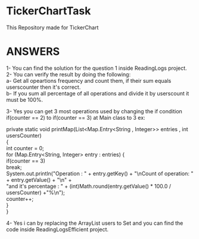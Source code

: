 # TickerChartTask
This Repository made for TickerChart 

# ANSWERS
1- You can find the solution for the question 1 inside ReadingLogs project.<br>
2- You can verify the result by doing the following:<br>
a- Get all opeartions frequency and count them, if their sum equals userscounter then it's correct.<br>
b- If you sum all percentage of all operations and divide it by userscount it must be 100%.<br>

3- Yes you can get 3 most operations used by changing the if condition if(counter == 2) to if(counter == 3) at Main class to 3 ex:<br>

private static void printMap(List<Map.Entry<String , Integer>> entries , int usersCounter)<br>
{<br>
      int counter = 0;<br>
      for (Map.Entry<String, Integer> entry : entries) {<br>
            if(counter == 3)<br>
                break;<br>
            System.out.println("Operation : " + entry.getKey() + "\nCount of operation: " + entry.getValue() + "\n" +<br>
                    "and it's percentage : " + (int)Math.round(entry.getValue() * 100.0 / usersCounter) +"%\n");<br>
            counter++;<br>
      }<br>
}<br>

4- Yes i can by replacing the ArrayList users to Set and you can find the code inside ReadingLogsEfficient project.
